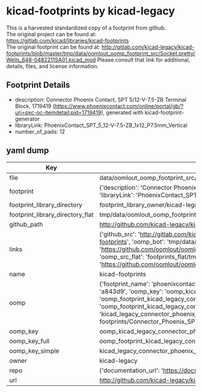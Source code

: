 # kicad-footprints by kicad-legacy  
This is a harvested standardized copy of a footprint from github.  
The original project can be found at:  
https://gitlab.com/kicad/libraries/kicad-footprints  
The original footprint can be found at:
http://gitlab.com/kicad-legacy/kicad-footprints/blob/master/tmp/data/oomlout_oomp_footprint_src/Socket.pretty/Wells_648-0482211SA01.kicad_mod
Please consult that link for additional, details, files, and license information.  
## Footprint Details
* description: Connector Phoenix Contact, SPT 5/12-V-7.5-ZB Terminal Block, 1719419 (https://www.phoenixcontact.com/online/portal/gb/?uri=pxc-oc-itemdetail:pid=1719419), generated with kicad-footprint-generator  
* libraryLink: PhoenixContact_SPT_5_12-V-7.5-ZB_1x12_P7.5mm_Vertical  
* number_of_pads: 12  
## yaml dump  
| Key | Value |  
| --- | --- |  
| file | data/oomlout_oomp_footprint_src/kicad-footprints/Connector_Phoenix_SPT.pretty/PhoenixContact_SPT_5_12-V-7.5-ZB_1x12_P7.5mm_Vertical.kicad_mod |  
| footprint | {'description': 'Connector Phoenix Contact, SPT 5/12-V-7.5-ZB Terminal Block, 1719419 (https://www.phoenixcontact.com/online/portal/gb/?uri=pxc-oc-itemdetail:pid=1719419), generated with kicad-footprint-generator', 'libraryLink': 'PhoenixContact_SPT_5_12-V-7.5-ZB_1x12_P7.5mm_Vertical', 'number_of_pads': 12} |  
| footprint_library_directory | footprint_library_owner/kicad-legacy_kicad-footprints |  
| footprint_library_directory_flat | tmp/data/oomlout_oomp_footprint_src/footprints_flat/kicad_legacy_connector_phoenix_spt_phoenixcontact_spt_5_12_v_7_5_zb_1x12_p7_5mm_vertical/working |  
| github_path | http://github.com/kicad-legacy/kicad-footprints/blob/master/tmp/data/oomlout_oomp_footprint_src/Connector_Phoenix_SPT.pretty/PhoenixContact_SPT_5_12-V-7.5-ZB_1x12_P7.5mm_Vertical.kicad_mod |  
| links | {'github_src': 'http://gitlab.com/kicad-legacy/kicad-footprints/blob/master/tmp/data/oomlout_oomp_footprint_src/Socket.pretty/Wells_648-0482211SA01.kicad_mod', 'github_src_repo': 'https://gitlab.com/kicad/libraries/kicad-footprints', 'oomp_bot': 'tmp/data/oomlout_oomp_footprint_src/footprints/kicad_legacy_connector_phoenix_spt_phoenixcontact_spt_5_12_v_7_5_zb_1x12_p7_5mm_vertical/working', 'oomp_bot_github': 'https://github.com/oomlout/oomlout_oomp_footprint_bot/tree/main/tmp/data/oomlout_oomp_footprint_src/footprints/kicad_legacy_connector_phoenix_spt_phoenixcontact_spt_5_12_v_7_5_zb_1x12_p7_5mm_vertical/working', 'oomp_src_flat': 'footprints_flat/tmp/data/oomlout_oomp_footprint_src/footprints_flat/kicad_legacy_connector_phoenix_spt_phoenixcontact_spt_5_12_v_7_5_zb_1x12_p7_5mm_vertical/working', 'oomp_src_flat_github': 'https://github.com/oomlout/oomlout_oomp_footprint_src/tree/main/tmp/data/oomlout_oomp_footprint_src/footprints_flat/kicad_legacy_connector_phoenix_spt_phoenixcontact_spt_5_12_v_7_5_zb_1x12_p7_5mm_vertical/working'} |  
| name | kicad-footprints |  
| oomp | {'footprint_name': 'phoenixcontact_spt_5_12_v_7_5_zb_1x12_p7_5mm_vertical', 'library_name': 'connector_phoenix_spt', 'md5': 'a843d95e68565bc05b5ee067b8dc4ec7', 'md5_10': 'a843d95e68', 'md5_5': 'a843d', 'md5_6': 'a843d9', 'oomp_key': 'oomp_kicad_legacy_connector_phoenix_spt_phoenixcontact_spt_5_12_v_7_5_zb_1x12_p7_5mm_vertical', 'oomp_key_extra': 'oomp_footprint_kicad_legacy_connector_phoenix_spt_phoenixcontact_spt_5_12_v_7_5_zb_1x12_p7_5mm_vertical', 'oomp_key_full': 'oomp_footprint_kicad_legacy_connector_phoenix_spt_phoenixcontact_spt_5_12_v_7_5_zb_1x12_p7_5mm_vertical_a843d9', 'oomp_key_simple': 'kicad_legacy_connector_phoenix_spt_phoenixcontact_spt_5_12_v_7_5_zb_1x12_p7_5mm_vertical', 'original_filename': 'data/oomlout_oomp_footprint_src/kicad-footprints/Connector_Phoenix_SPT.pretty/PhoenixContact_SPT_5_12-V-7.5-ZB_1x12_P7.5mm_Vertical.kicad_mod', 'owner_name': 'kicad_legacy'} |  
| oomp_key | oomp_kicad_legacy_connector_phoenix_spt_phoenixcontact_spt_5_12_v_7_5_zb_1x12_p7_5mm_vertical |  
| oomp_key_full | oomp_footprint_kicad_legacy_connector_phoenix_spt_phoenixcontact_spt_5_12_v_7_5_zb_1x12_p7_5mm_vertical |  
| oomp_key_simple | kicad_legacy_connector_phoenix_spt_phoenixcontact_spt_5_12_v_7_5_zb_1x12_p7_5mm_vertical |  
| owner | kicad-legacy |  
| repo | {'documentation_url': 'https://docs.github.com/rest/repos/repos#get-a-repository', 'message': 'Not Found'} |  
| url | http://github.com/kicad-legacy/kicad-footprints |  

